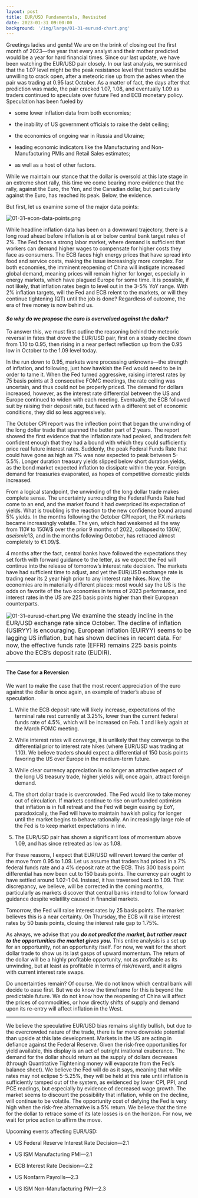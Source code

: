 ```yaml
---
layout: post
title: EUR/USD Fundamentals, Revisited
date: 2023-01-31 09:00:00
background: '/img/large/01-31-eurusd-chart.png'
---
```


Greetings ladies and gents! We are on the brink of closing out the first month of 2023—the year that every analyst and their mother predicted would be a year for hard financial times. Since our last update, we have been watching the EUR/USD pair closely. In our last analysis, we surmised that the 1.07 level might be the peak resistance level that traders would be unwilling to crack open, after a meteoric rise up from the ashes when the pair was trading at 0.95 last October. As a matter of fact, the days after that prediction was made, the pair cracked 1.07, 1.08, and eventually 1.09 as traders continued to speculate over future Fed and ECB monetary policy. Speculation has been fueled by

* some lower inflation data from both economies;

* the inability of US government officials to raise the debt ceiling;

* the economics of ongoing war in Russia and Ukraine;

* leading economic indicators like the Manufacturing and Non-Manufacturing PMIs and Retail Sales estimates;

* as well as a host of other factors.

While we maintain our stance that the dollar is oversold at this late stage in an extreme short rally, this time we come bearing more evidence that the rally, against the Euro, the Yen, and the Canadian dollar, but particularly against the Euro, has reached its peak. Below, the evidence.

But first, let us examine some of the major data points:

<img class="img-fluid" src="/img/large/01-31-econ-data-points.png" alt="01-31-econ-data-points.png"/>


While headline inflation data has been on a downward trajectory, there is a long road ahead before inflation is at or below central bank target rates of 2%. The Fed faces a strong labor market, where demand is sufficient that workers can demand higher wages to compensate for higher costs they face as consumers. The ECB faces high energy prices that have spread into food and service costs, making the issue increasingly more complex. For both economies, the imminent reopening of China will instigate increased global demand, meaning prices will remain higher for longer, especially in energy markets, which have plagued Europe for some time. It is possible, if not likely, that inflation rates begin to level out in the 3-5% YoY range. With 2% inflation targets, will the Fed and ECB relent to the markets, or will they continue tightening (QT) until the job is done? Regardless of outcome, the era of free money is now behind us.

<h4>
    <i>So why do we propose the euro is overvalued against the dollar?</i>
</h4>

To answer this, we must first outline the reasoning behind the meteoric reversal in fates that drove the EUR/USD pair, first on a steady decline down from 1.10 to 0.95, then rising in a near perfect reflection up from the 0.95 low in October to the 1.09 level today.

In the run down to 0.95, markets were processing unknowns—the strength of inflation, and following, just how hawkish the Fed would need to be in order to tame it. When the Fed turned aggressive, raising interest rates by 75 basis points at 3 consecutive FOMC meetings, the rate ceiling was uncertain, and thus could not be properly priced. The demand for dollars increased, however, as the interest rate differential between the US and Europe continued to widen with each meeting. Eventually, the ECB followed suit by raising their deposit rate, but faced with a different set of economic conditions, they did so less aggressively.

The October CPI report was the inflection point that began the unwinding of the long dollar trade that spanned the better part of 2 years. The report showed the first evidence that the inflation rate had peaked, and traders felt confident enough that they had a bound with which they could sufficiently price real future interest rates. Suddenly, the peak Federal Funds Rate that could have gone as high as 7% was now expected to peak between 5-5.5%. Longer duration treasury yields slipped below short duration yields, as the bond market expected inflation to dissipate within the year. Foreign demand for treasuries evaporated, as hopes of competitive domestic yields increased.

From a logical standpoint, the unwinding of the long dollar trade makes complete sense. The uncertainty surrounding the Federal Funds Rate had come to an end, and the market found it had overpriced its expectation of yields. What is troubling is the reaction to the new confidence bound around 5% yields. In the months following the October CPI report, the FX markets became increasingly volatile. The yen, which had weakened all the way from 110¥ to 150¥/$ over the prior 9 months of 2022, collapsed to 130¥/$, a seismic 13% shift—far higher than any bond trader would expect to yield by shifting their bond portfolio to domestic holdings. Perhaps traders were capitalizing on the exchange rate move as their expected return on investment in the US declined. Throughout the hiking cycle up to that point, high yielding treasuries accelerated foreign demand for the dollar on a consistent enough incline that interest rate + currency appreciation made for a particularly handsome return. Once the peak interest rate was more or less known however, foreign demand evaporated, and even reversed, as traders sought to realize the currency appreciation they had gained since entering the trade. Similarly to the yen, the euro, which, prior to any central bank interest rate hikes, was trading at €1.10, had steadily declined to €0.95/$, and in the months following October, has retraced almost completely to €1.09/$.

4 months after the fact, central banks have followed the expectations they set forth with forward guidance to the letter, as we expect the Fed will continue into the release of tomorrow’s interest rate decision. The markets have had sufficient time to adjust, and yet the EUR/USD exchange rate is trading near its 2 year high prior to any interest rate hikes. Now, the economies are in materially different places: most would say the US is the odds on favorite of the two economies in terms of 2023 performance, and interest rates in the US are 225 basis points higher than their European counterparts.

<img class="img-fluid" src="/img/large/01-31-eurusd-chart.png" alt="01-31-eurusd-chart.png"/>
<font size=3>
    We examine the steady incline in the EUR/USD exchange rate since October. The decline of inflation (USIRYY) is encouraging. European inflation (EUIRYY) seems to be lagging US inflation, but has shown declines in recent data. For now, the effective funds rate (EFFR) remains 225 basis points above the ECB’s deposit rate (EUDIR).
</font>

---

<h4>The Case for a Reversion</h4>

We want to make the case that the most recent appreciation of the euro against the dollar is once again, an example of trader’s abuse of speculation.

1. While the ECB deposit rate will likely increase, expectations of the terminal rate rest currently at 3.25%, lower than the current federal funds rate of 4.5%, which will be increased on Feb. 1 and likely again at the March FOMC meeting.

2. While interest rates will converge, it is unlikely that they converge to the differential prior to interest rate hikes (where EUR/USD was trading at 1.10). We believe traders should expect a differential of 150 basis points favoring the US over Europe in the medium-term future.

3. While clear currency appreciation is no longer an attractive aspect of the long US treasury trade, higher yields will, once again, attract foreign demand.

4. The short dollar trade is overcrowded. The Fed would like to take money out of circulation. If markets continue to rise on unfounded optimism that inflation is in full retreat and the Fed will begin easing by EoY, paradoxically, the Fed will have to maintain hawkish policy for longer until the market begins to behave rationally. An increasingly large role of the Fed is to keep market expectations in line.

5. The EUR/USD pair has shown a significant loss of momentum above 1.09, and has since retreated as low as 1.08.

For these reasons, I expect that EUR/USD will revert toward the center of the move from 0.95 to 1.09. Let us assume that traders had priced in a 7% federal funds rate and a 4% deposit rate at the ECB. This 300 basis point differential has now been cut to 150 basis points. The currency pair ought to have settled around 1.02-1.04. Instead, it has traversed back to 1.09. That discrepancy, we believe, will be corrected in the coming months, particularly as markets discover that central banks intend to follow forward guidance despite volatility caused in financial markets.

Tomorrow, the Fed will raise interest rates by 25 basis points. The market believes this is a near certainty. On Thursday, the ECB will raise interest rates by 50 basis points, closing the interest rate gap to 1.75%.

As always, we advise that you ***do not predict the market, but rather react to the opportunities the market gives you.*** This entire analysis is a set up for an opportunity, not an opportunity itself. For now, we wait for the short dollar trade to show us its last gasps of upward momentum. The return of the dollar will be a highly profitable opportunity, not as profitable as its unwinding, but at least as profitable in terms of risk/reward, and it aligns with current interest rate swaps.

Do uncertainties remain? Of course. We do not know which central bank will decide to ease first. But we do know the timeframe for this is beyond the predictable future. We do not know how the reopening of China will affect the prices of commodities, or how directly shifts of supply and demand upon its re-entry will affect inflation in the West.

---

We believe the speculative EUR/USD bias remains slightly bullish, but due to the overcrowded nature of the trade, there is far more downside potential than upside at this late development. Markets in the US are acting in defiance against the Federal Reserve. Given the risk-free opportunities for yield available, this display is an act of outright irrational exuberance. The demand for the dollar should return as the supply of dollars decreases (through Quantitative Tightening money will evaporate from the Fed’s balance sheet). We believe the Fed will do as it says, meaning that while rates may not eclipse 5-5.25%, they will be held at this rate until inflation is sufficiently tamped out of the system, as evidenced by lower CPI, PPI, and PCE readings, but especially by evidence of decreased wage growth. The market seems to discount the possibility that inflation, while on the decline, will continue to be volatile. The opportunity cost of defying the Fed is very high when the risk-free alternative is a 5% return. We believe that the time for the dollar to retrace some of its late losses is on the horizon. For now, we wait for price action to affirm the move.

Upcoming events affecting EUR/USD:

* US Federal Reserve Interest Rate Decision—2.1

* US ISM Manufacturing PMI—2.1

* ECB Interest Rate Decision—2.2

* US Nonfarm Payrolls—2.3

* US ISM Non-Manufacturing PMI—2.3

